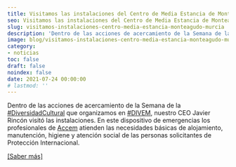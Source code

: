 ```yaml
---
title: Visitamos las instalaciones del Centro de Media Estancia de Monteagudo, en Murcia
seo: Visitamos las instalaciones del Centro de Media Estancia de Monteagudo, en Murcia - Ingeniería Solvent
slug: visitamos-instalaciones-centro-media-estancia-monteagudo-murcia
description: 'Dentro de las acciones de acercamiento de la Semana de la #DiversidadCultural que organizamos en #DIVEM, nuestro CEO Javier Rincón visitó las instalaciones.'
image: blog/visitamos-instalaciones-centro-media-estancia-monteagudo-murcia.webp
category:
- noticias
toc: false
draft: false
noindex: false
date: 2021-07-24 00:00:00
# lastmod: ''
---
```

Dentro de las acciones de acercamiento de la Semana de la [#DiversidadCultural](https://www.linkedin.com/feed/hashtag/?keywords=diversidadcultural&highlightedUpdateUrns=urn%3Ali%3Aactivity%3A6808324338228453376) que organizamos en [#DIVEM](https://www.linkedin.com/feed/hashtag/?keywords=divem&highlightedUpdateUrns=urn%3Ali%3Aactivity%3A6808324338228453376), nuestro CEO Javier Rincón visitó las instalaciones. En este dispositivo de emergencias los profesionales de [Accem](https://www.accem.es/) atienden las necesidades básicas de alojamiento, manutención, higiene y atención social de las personas solicitantes de Protección Internacional.

[[Saber más]](https://www.linkedin.com/posts/accem_diversidadcultural-divem-daedainternacionaldelrefugiado-activity-6808324338228453376-of6p)
